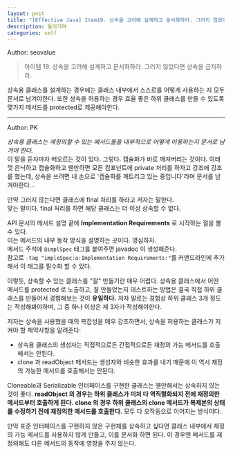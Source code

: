 ```yaml
---
layout: post
title: "[Effective Java] Item19. 상속을 고려해 설계하고 문서화하라. 그러지 않았다면 상속을 금지하라"
description: 들어가며
categories: self
---
```


Author: seovalue

> 아이템 19. 상속을 고려해 설계하고 문서화하라. 그러지 않았다면 상속을 금지하라.

상속용 클래스를 설계하는 경우에는 클래스 내부에서 스스로를 어떻게 사용하는 지 모두 문서로 남겨야한다. 또한 상속을 허용하는 경우 효율 좋은 하위 클래스를 만들 수 있도록 몇가지 메서드를 protected로 제공해야한다. 

-----

Author: PK

*상속용 클래스는 재정의할 수 있는 메서드들을 내부적으로 어떻게 이용하는지 문서로 남겨야 한다.*<br>
이 말을 듣자마자 떠오르는 것이 있다. 그렇다. 캡슐화가 바로 깨져버리는 것이다.
여태껏 은닉하고 캡슐화하고 웬만하면 모든 컴포넌트에 private 처리를 하자고 강조에 강조를 했는데,
상속을 쓰려면 내 손으로 '캡슐화를 깨트리고 있는 중입니다'라며 문서를 남겨야한다...<br>

만약 그러지 않는다면 클래스에 final 처리를 하라고 저자는 말한다.<br>
맞는 말이다. final 처리를 하면 해당 클래스는 더 이상 상속할 수 없다.<br>

API 문서의 메서드 설명 끝에 **Implementation Requirements** 로 시작하는 절을 볼 수 있다.<br>
이는 메서드의 내부 동작 방식을 설명하는 곳이다. 명심하자.<br>
메서드 주석에 `@implSpec` 태그를 붙여주면 javadoc 이 생성해준다.<br>
참고로 `-tag "impleSpec:a:Implementation Requirements:"`를 커맨드라인에 추가해서 이 태그를 필수화 할 수 있다.<br>

이렇듯, 상속할 수 있는 클래스를 "잘" 만들기란 매우 어렵다.
상속용 클래스에서 어떤 메서드를 protected 로 노출하고, 잘 만들었는지 테스트하는 방법은
결국 직접 하위 클래스를 만들어서 경험해보는 것이 **유일하다.**
저자 말로는 경험상 하위 클래스 3개 정도는 작성해봐야하며, 그 중 하나 이상은 제 3자가 작성해야한다.<br>

저자는 상속을 사용했을 때의 복잡성을 매우 강조하면서, 상속을 허용하는 클래스가 지켜야 할 제약사항을 알려준다:
* 상속용 클래스의 생성자는 직접적으로든 간접적으로든 재정의 가능 메서드를 호출해서는 안된다.
* clone 과 readObject 메서드는 생성자와 비슷한 효과를 내기 때문에 이 역시 재정의 가능한 메서드를 호출해서는 안된다.

Cloneable과 Serializable 인터페이스를 구현한 클래스는 웬만해서는 상속하지 않는 것이 좋다.
**readObject 의 경우는 하위 클래스가 미처 다 역직렬화되지 전에 재정의한 메서드부터 호출하게 된다.**
**clone 의 경우 하위 클래스의 clone 메서드가 복제본의 상태를 수정하기 전에 재정의한 메서드를 호출한다.**
모두 다 오작동으로 이어지는 방식이다.<br>

만약 표준 인터페이스를 구현하지 않은 구현체를 상속하고 싶다면 클래스 내부에서 재정의 가능 메서드를 사용하지 않게 만들고, 이를 문서화 하면 된다. 이 경우엔 메서드를 재정의해도 다른 메서드의 동작에 영향을 주지 않는다.
